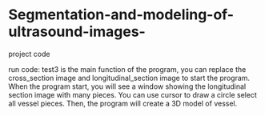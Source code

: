 # Segmentation-and-modeling-of-ultrasound-images-
project code 

run code: test3 is the main function of the program, you can replace the
          cross_section image and longitudinal_section image to start the program.
          When the program start, you will see a window showing the longitudinal section
          image with many pieces. You can use cursor to draw a circle select all
          vessel pieces. Then, the program will create a 3D model of vessel.
